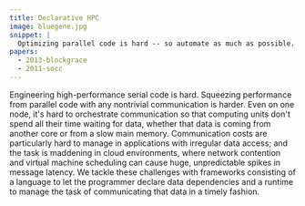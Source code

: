 ```yaml
---
title: Declarative HPC
image: bluegene.jpg
snippet: |
  Optimizing parallel code is hard -- so automate as much as possible.
papers:
  - 2013-blockgrace
  - 2011-socc
---
```


Engineering high-performance serial code is hard.  Squeezing
performance from parallel code with any nontrivial communication is
harder.  Even on one node, it's hard to orchestrate communication so
that computing units don't spend all their time waiting for data,
whether that data is coming from another core or from a slow main
memory.  Communication costs are particularly hard to manage in
applications with irregular data access; and the task is maddening in
cloud environments, where network contention and virtual machine
scheduling can cause huge, unpredictable spikes in message latency.
We tackle these challenges with frameworks consisting of a language to
let the programmer declare data dependencies and a runtime to manage
the task of communicating that data in a timely fashion.
